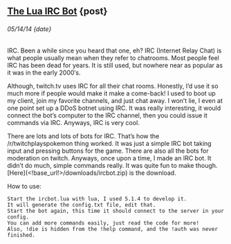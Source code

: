 ## [The Lua IRC Bot](<!this_page!>) {post}
###### 05/14/14 {date}



IRC. Been a while since you heard that one, eh? IRC (Internet Relay Chat) is what people usually mean when they refer to chatrooms. Most people feel IRC has been dead for years. It is still used, but nowhere near as popular as it was in the early 2000′s. 

Although, twitch.tv uses IRC for all their chat rooms. Honestly, I’d use it so much more if people would make it make a come-back! I used to boot up my client, join my favorite channels, and just chat away. I won’t lie, I even at one point set up a DDoS botnet using IRC. It was really interesting, it would connect the bot’s computer to the IRC channel, then you could issue it commands via IRC. Anyways, IRC is very cool. 

There are lots and lots of bots for IRC. That’s how the /r/twitchplayspokemon thing worked. It was just a simple IRC bot taking input and pressing buttons for the game. There are also all the bots for moderation on twitch. Anyways, once upon a time, I made an IRC bot. It didn’t do much, simple commands really. It was quite fun to make though. [Here](<!base_url!>/downloads/ircbot.zip) is the download.

How to use:
```
Start the ircbot.lua with lua, I used 5.1.4 to develop it.
It will generate the config.txt file, edit that.
Start the bot again, this time it should connect to the server in your config.
You can add more commands easily, just read the code for more!
Also, !die is hidden from the !help command, and the !auth was never finished.
```
